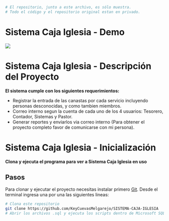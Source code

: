 ```bash
# El repositorio, junto a este archivo, es sólo muestra. 
# Todo el código y el repositorio original estan en privado.
```
# Sistema Caja Iglesia - Demo
![](Demo.gif)

# Sistema Caja Iglesia - Descripción del Proyecto
**El sistema cumple con los siguientes requerimientos:**
- Registrar la entrada de las canastas por cada servicio incluyendo personas desconocidas, y como tambien miembros.
- Correo interno segun la cuenta de cada uno de los 4 usuarios: Tesorero, Contador, Sistemas y Pastor.
- Generar reportes y enviarlos via correo interno (Para obtener el proyecto completo favor de comunicarse con mi persona).

# Sistema Caja Iglesia - Inicialización

**Clona y ejecuta el programa para ver a Sistema Caja Iglesia en uso**

## Pasos

Para clonar y ejecutar el proyecto necesitas instalar primero [Git](https://git-scm.com). Desde el terminal ingresa una por una las siguientes lineas:

```bash
# Clona este repositorio
git clone https://github.com/KeyCuevasMelgarejo/SISTEMA-CAJA-IGLESIA
# Abrir los archivos .sql y ejecuta los scripts dentro de Microsoft SQL Server
```
